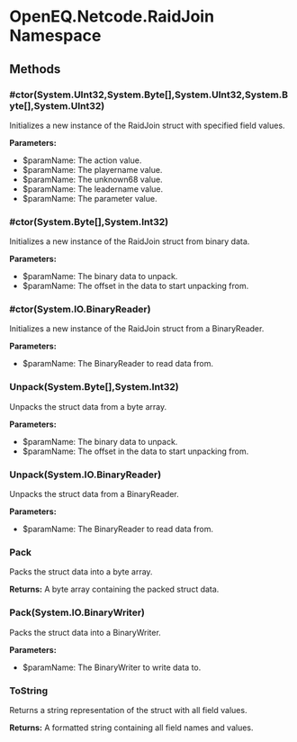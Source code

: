 ﻿# OpenEQ.Netcode.RaidJoin Namespace

## Methods

### #ctor(System.UInt32,System.Byte[],System.UInt32,System.Byte[],System.UInt32)

Initializes a new instance of the RaidJoin struct with specified field values.

**Parameters:**

- $paramName: The action value.
- $paramName: The playername value.
- $paramName: The unknown68 value.
- $paramName: The leadername value.
- $paramName: The parameter value.

### #ctor(System.Byte[],System.Int32)

Initializes a new instance of the RaidJoin struct from binary data.

**Parameters:**

- $paramName: The binary data to unpack.
- $paramName: The offset in the data to start unpacking from.

### #ctor(System.IO.BinaryReader)

Initializes a new instance of the RaidJoin struct from a BinaryReader.

**Parameters:**

- $paramName: The BinaryReader to read data from.

### Unpack(System.Byte[],System.Int32)

Unpacks the struct data from a byte array.

**Parameters:**

- $paramName: The binary data to unpack.
- $paramName: The offset in the data to start unpacking from.

### Unpack(System.IO.BinaryReader)

Unpacks the struct data from a BinaryReader.

**Parameters:**

- $paramName: The BinaryReader to read data from.

### Pack

Packs the struct data into a byte array.

**Returns:** A byte array containing the packed struct data.

### Pack(System.IO.BinaryWriter)

Packs the struct data into a BinaryWriter.

**Parameters:**

- $paramName: The BinaryWriter to write data to.

### ToString

Returns a string representation of the struct with all field values.

**Returns:** A formatted string containing all field names and values.


